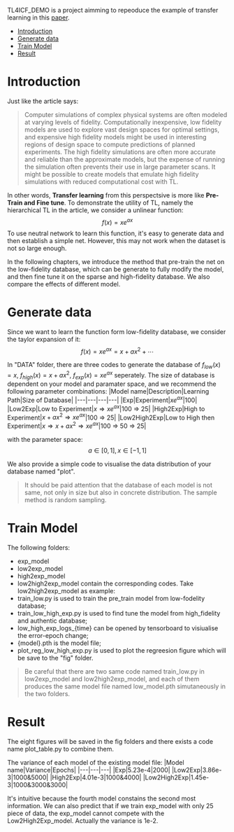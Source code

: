TL4ICF_DEMO is a project aimming to repeoduce the example of transfer learning in this [paper](https://ieeexplore.ieee.org/document/8932676?arnumber=8932676).

- [Introduction](#introduction)
- [Generate data](#generate-data)
- [Train Model](#train-model)
- [Result](#result)


# Introduction 
Just like the article says:
> Computer simulations of complex physical systems are often modeled at varying levels of fidelity. Computationally inexpensive, low fidelity models are used to explore vast design spaces for optimal settings, and expensive high fidelity models might be used in interesting regions of design space to compute predictions of planned experiments. The high fidelity simulations are often more accurate and reliable than the approximate models, but the expense of running the simulation often prevents their use in large parameter scans. It might be possible to create models that emulate high fidelity simulations with reduced computational cost with TL.

In other words, **Transfer learning** from this perspectsive is more like **Pre-Train and Fine tune**. To demonstrate the utility of TL, namely the hierarchical TL in the article, we consider a unlinear function:
$$f(x)=xe^{ax}$$
To use neutral network to learn this function, it's easy to generate data and then establish a simple net. However, this may not work when the dataset is not so large enough.

In the following chapters, we introduce the method that pre-train the net on the low-fidelity database, which can be generate to fully modify the model, and then fine tune it on the sparse and high-fidelity database. We also compare the effects of different model.

# Generate data
Since we want to learn the function form low-fidelity database, we consider the taylor expansion of it:
$$f(x)=xe^{ax}=x+ax^2+\cdots$$

In "DATA" folder, there are three codes to generate the database of $f_{low}(x)=x$, $f_{high}(x)=x+ax^2$, $f_{exp}(x)=xe^{ax}$ seperately. The size of database is dependent on your model and paramater space, and we recommend the following parameter combinations:
|Model name|Description|Learning Path|Size of Database|
|---|---|---|---|
|Exp|Experiment|$xe^{ax}$|100|
|Low2Exp|Low to Experiment|$x\Rightarrow xe^{ax}$|100 $\Rightarrow$ 25|
|High2Exp|High to Experiment|$x+ax^2\Rightarrow xe^{ax}$|100 $\Rightarrow$ 25|
|Low2High2Exp|Low to High then Experiment|$x\Rightarrow x+ax^2\Rightarrow xe^{ax}$|100 $\Rightarrow$ 50 $\Rightarrow$ 25|

with the parameter space:
$$a\in[0,1],x\in [-1,1]$$

We also provide a simple code to visualise the data distribution of your database named "plot".

> It should be paid attention that the database of each model is not same, not only in size but also in concrete distribution. The sample method is random sampling.

# Train Model
The following folders:
- exp_model
- low2exp_model
- high2exp_model
- low2high2exp_model
contain the corresponding codes. Take low2high2exp_model as example:
- train_low.py is used to train the pre_train model from low-fodelity database;
- train_low_high_exp.py is used to find tune the model from high_fidelity and authentic database;
- low_high_exp_logs_{time} can be opened by tensorboard to visiualise the error-epoch change;
- {model}.pth is the model file;
- plot_reg_low_high_exp.py is used to plot the regreesion figure which will be save to the "fig" folder.

> Be careful that there are two same code named train_low.py in low2exp_model and low2high2exp_model, and each of them produces the same model file named low_model.pth simutaneously in the two folders.

# Result
The eight figures will be saved in the fig folders and there exists a code name plot_table.py to combine them.

The variance of each model of the existing model file:
|Model name|Variance|Epochs|
|---|---|---|
|Exp|5.23e-4|2000|
|Low2Exp|3.86e-3|1000&5000|
|High2Exp|4.01e-3|1000&4000|
|Low2High2Exp|1.45e-3|1000&3000&3000|

It's intuitive because the fourth model constains the second most information. We can also predict that if we train exp_model with only 25 piece of data, the exp_model cannot compete with the Low2High2Exp_model. Actually the variance is 1e-2.
